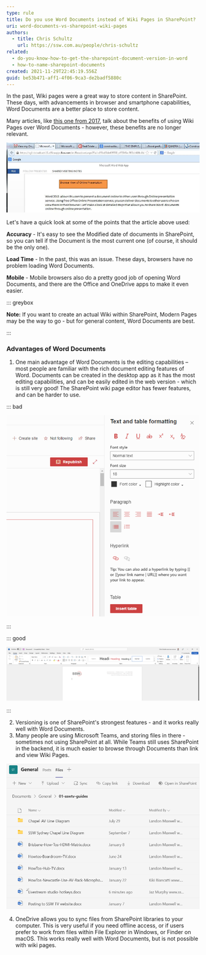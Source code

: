 ```yaml
---
type: rule
title: Do you use Word Documents instead of Wiki Pages in SharePoint?
uri: word-documents-vs-sharepoint-wiki-pages
authors:
  - title: Chris Schultz
    url: https://ssw.com.au/people/chris-schultz
related:
  - do-you-know-how-to-get-the-sharepoint-document-version-in-word
  - how-to-name-sharepoint-documents
created: 2021-11-29T22:45:19.556Z
guid: be53b471-aff1-4f06-9ca3-de2badf5880c
---
```

In the past, Wiki pages were a great way to store content in SharePoint. These days, with advancements in browser and smartphone capabilities, Word Documents are a better place to store content. 

<!--endintro-->

Many articles, like [this one from 2017](https://www.sharepointagency.co.nz/consulting/item/348-wiki-pages-are-better-than-word-documents-for-your-intranet.html), talk about the benefits of using Wiki Pages over Word Documents - however, these benefits are no longer relevant. 

![Figure: We've come a long way since Word 2013 Online Presentation](word-2013-online-presentation.jpg)

Let's have a quick look at some of the points that the article above used:

**Accuracy** - It's easy to see the Modified date of documents in SharePoint, so you can tell if the Document is the most current one (of course, it should be the only one).

**Load Time** - In the past, this was an issue. These days, browsers have no problem loading Word Documents.

**Mobile** - Mobile browsers also do a pretty good job of opening Word Documents, and there are the Office and OneDrive apps to make it even easier.



::: greybox

**Note:** If you want to create an actual Wiki within SharePoint, Modern Pages may be the way to go - but for general content, Word Documents are best.

:::

### Advantages of Word Documents

1. One main advantage of Word Documents is the editing capabilities – most people are familiar with the rich document editing features of Word. Documents can be created in the desktop app as it has the most editing capabilities, and can be easily edited in the web version - which is still very good! The SharePoint wiki page editor has fewer features, and can be harder to use.

::: bad

![Limited SharePoint formatting](sharepoint-editor.png)

:::

::: good

![Microsoft Word's well-known, feature rich formatting options](microsoft-ribbon.png)

:::

2. Versioning is one of SharePoint's strongest features - and it works really well with Word Documents. 
3. Many people are using Microsoft Teams, and storing files in there - sometimes not using SharePoint at all. While Teams still uses SharePoint in the backend, it is much easier to browse through Documents than link and view Wiki Pages.

![Figure: Browsing files in Teams](teams-browsing-files.png)

4. OneDrive allows you to sync files from SharePoint libraries to your computer. This is very useful if you need offline access, or if users prefer to work from files within File Explorer in Windows, or Finder on macOS. This works really well with Word Documents, but is not possible with wiki pages.